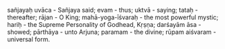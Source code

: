 sañjayaḥ uvāca - Sañjaya said; evam - thus; uktvā - saying; tataḥ - thereafter; rājan - O King; mahā-yoga-īśvaraḥ - the most powerful mystic; hariḥ - the Supreme Personality of Godhead, Kṛṣṇa; darśayām āsa - showed; pārthāya - unto Arjuna; paramam - the divine; rūpam aiśvaram - universal form.